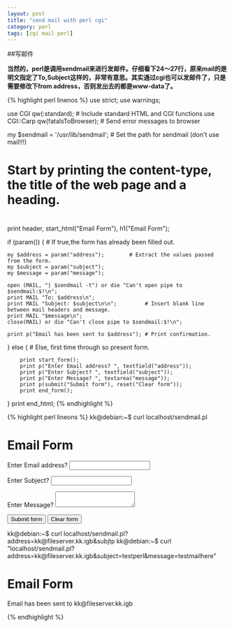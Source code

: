```yaml
---
layout: post
title: "send mail with perl cgi"
category: perl
tags: [cgi mail perl]
---
```


##写邮件

**当然的，perl是调用sendmail来进行发邮件。仔细看下24～27行，原来mail的是明文指定了To,Subject这样的，非常有意思。其实通过cgi也可以发邮件了，只是需要修改下from address，否则发出去的都是www-data了。**

{% highlight perl  linenos %}
use strict;
use warnings;
 
use CGI qw(:standard);          # Include standard HTML and CGI functions 
use CGI::Carp qw(fatalsToBrowser);  # Send error messages to browser 
 
 
my $sendmail = '/usr/lib/sendmail';    # Set the path for sendmail (don't use mail!!!) 
 
 
# 
# Start by printing the content-type, the title of the web page and a heading. 
#        
 
 
print header, start_html("Email Form"), h1("Email Form"); 
 
if (param()) {                  # If true,the form has already been filled out. 
 
    my $address = param("address");        # Extract the values passed from the form.
    my $subject = param("subject");           
    my $message = param("message");           
 
    open (MAIL, "| $sendmail -t") or die "Can't open pipe to $sendmail:$!\n"; 
    print MAIL "To: $address\n"; 
    print MAIL "Subject: $subject\n\n";         # Insert blank line between mail headers and message. 
    print MAIL "$message\n"; 
    close(MAIL) or die "Can't close pipe to $sendmail:$!\n"; 
 
    print p("Email has been sent to $address"); # Print confirmation. 
 
} 
else {                      # Else, first time through so present form. 
 
        print start_form();                     
        print p("Enter Email address? ", textfield("address"));
        print p("Enter Subject? ", textfield("subject"));
        print p("Enter Message? ", textarea("message"));
        print p(submit("Submit form"), reset("Clear form"));
        print end_form();
}
print end_html;
{% endhighlight %}


{% highlight perl lineons %}
kk@debian:~$ curl localhost/sendmail.pl
<!DOCTYPE html
    PUBLIC "-//W3C//DTD XHTML 1.0 Transitional//EN"
     "http://www.w3.org/TR/xhtml1/DTD/xhtml1-transitional.dtd">
<html xmlns="http://www.w3.org/1999/xhtml" lang="en-US" xml:lang="en-US">
<head>
<title>Email Form</title>
<meta http-equiv="Content-Type" content="text/html; charset=iso-8859-1" />
</head>
<body>
<h1>Email Form</h1><form method="post" action="/sendmail.pl" enctype="multipart/form-data">
<p>Enter Email address?  <input type="text" name="address"  /></p><p>Enter Subject?  <input type="text" name="subject"  /></p><p>Enter Message?  <textarea name="message" ></textarea></p><p><input type="submit" name="Submit form" value="Submit form" /> <input type="reset"  name="Clear form" value="Clear form" /></p></form>
</body>
</html>kk@debian:~$ curl localhost/sendmail.pl?address=kk@fileserver.kk.igb&subjtp
kk@debian:~$ curl "localhost/sendmail.pl?address=kk@fileserver.kk.igb&subject=testperl&message=testmailhere"
<!DOCTYPE html
    PUBLIC "-//W3C//DTD XHTML 1.0 Transitional//EN"
     "http://www.w3.org/TR/xhtml1/DTD/xhtml1-transitional.dtd">
<html xmlns="http://www.w3.org/1999/xhtml" lang="en-US" xml:lang="en-US">
<head>
<title>Email Form</title>
<meta http-equiv="Content-Type" content="text/html; charset=iso-8859-1" />
</head>
<body>
<h1>Email Form</h1><p>Email has been sent to kk@fileserver.kk.igb</p>
</body>
</html>
{% endhighlight %}


